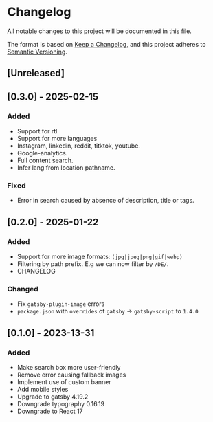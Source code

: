 # Changelog

All notable changes to this project will be documented in this file.

The format is based on [Keep a Changelog](https://keepachangelog.com/en/1.1.0/),
and this project adheres to [Semantic Versioning](https://semver.org/spec/v2.0.0.html).

## [Unreleased]

## [0.3.0] - 2025-02-15

### Added

- Support for rtl
- Support for more languages
- Instagram, linkedin, reddit, titktok, youtube.
- Google-analytics.
- Full content search.
- Infer lang from location pathname.

### Fixed

- Error in search caused by absence of description, title or tags.

## [0.2.0] - 2025-01-22

### Added

- Support for more image formats: `(jpg|jpeg|png|gif|webp)`
- Filtering by path prefix. E.g we can now filter by `/DE/`.
- CHANGELOG

### Changed

- Fix `gatsby-plugin-image` errors
- `package.json` with `overrides` of `gatsby` -> `gatsby-script` to `1.4.0`

## [0.1.0] - 2023-13-31

### Added

- Make search box more user-friendly
- Remove error causing fallback images
- Implement use of custom banner
- Add mobile styles
- Upgrade to gatsby 4.19.2
- Downgrade typography 0.16.19
- Downgrade to React 17